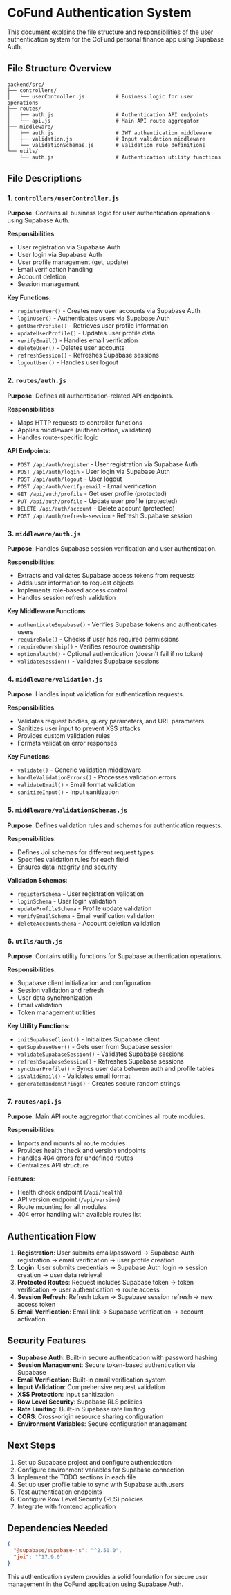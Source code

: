 # CoFund Authentication System

This document explains the file structure and responsibilities of the user authentication system for the CoFund personal finance app using Supabase Auth.

## File Structure Overview

```
backend/src/
├── controllers/
│   └── userController.js          # Business logic for user operations
├── routes/
│   ├── auth.js                    # Authentication API endpoints
│   └── api.js                     # Main API route aggregator
├── middleware/
│   ├── auth.js                    # JWT authentication middleware
│   ├── validation.js              # Input validation middleware
│   └── validationSchemas.js       # Validation rule definitions
└── utils/
    └── auth.js                    # Authentication utility functions
```

## File Descriptions

### 1. `controllers/userController.js`
**Purpose**: Contains all business logic for user authentication operations using Supabase Auth.

**Responsibilities**:
- User registration via Supabase Auth
- User login via Supabase Auth
- User profile management (get, update)
- Email verification handling
- Account deletion
- Session management

**Key Functions**:
- `registerUser()` - Creates new user accounts via Supabase Auth
- `loginUser()` - Authenticates users via Supabase Auth
- `getUserProfile()` - Retrieves user profile information
- `updateUserProfile()` - Updates user profile data
- `verifyEmail()` - Handles email verification
- `deleteUser()` - Deletes user accounts
- `refreshSession()` - Refreshes Supabase sessions
- `logoutUser()` - Handles user logout

### 2. `routes/auth.js`
**Purpose**: Defines all authentication-related API endpoints.

**Responsibilities**:
- Maps HTTP requests to controller functions
- Applies middleware (authentication, validation)
- Handles route-specific logic

**API Endpoints**:
- `POST /api/auth/register` - User registration via Supabase Auth
- `POST /api/auth/login` - User login via Supabase Auth
- `POST /api/auth/logout` - User logout
- `POST /api/auth/verify-email` - Email verification
- `GET /api/auth/profile` - Get user profile (protected)
- `PUT /api/auth/profile` - Update user profile (protected)
- `DELETE /api/auth/account` - Delete account (protected)
- `POST /api/auth/refresh-session` - Refresh Supabase session

### 3. `middleware/auth.js`
**Purpose**: Handles Supabase session verification and user authentication.

**Responsibilities**:
- Extracts and validates Supabase access tokens from requests
- Adds user information to request objects
- Implements role-based access control
- Handles session refresh validation

**Key Middleware Functions**:
- `authenticateSupabase()` - Verifies Supabase tokens and authenticates users
- `requireRole()` - Checks if user has required permissions
- `requireOwnership()` - Verifies resource ownership
- `optionalAuth()` - Optional authentication (doesn't fail if no token)
- `validateSession()` - Validates Supabase sessions

### 4. `middleware/validation.js`
**Purpose**: Handles input validation for authentication requests.

**Responsibilities**:
- Validates request bodies, query parameters, and URL parameters
- Sanitizes user input to prevent XSS attacks
- Provides custom validation rules
- Formats validation error responses

**Key Functions**:
- `validate()` - Generic validation middleware
- `handleValidationErrors()` - Processes validation errors
- `validateEmail()` - Email format validation
- `sanitizeInput()` - Input sanitization

### 5. `middleware/validationSchemas.js`
**Purpose**: Defines validation rules and schemas for authentication requests.

**Responsibilities**:
- Defines Joi schemas for different request types
- Specifies validation rules for each field
- Ensures data integrity and security

**Validation Schemas**:
- `registerSchema` - User registration validation
- `loginSchema` - User login validation
- `updateProfileSchema` - Profile update validation
- `verifyEmailSchema` - Email verification validation
- `deleteAccountSchema` - Account deletion validation

### 6. `utils/auth.js`
**Purpose**: Contains utility functions for Supabase authentication operations.

**Responsibilities**:
- Supabase client initialization and configuration
- Session validation and refresh
- User data synchronization
- Email validation
- Token management utilities

**Key Utility Functions**:
- `initSupabaseClient()` - Initializes Supabase client
- `getSupabaseUser()` - Gets user from Supabase session
- `validateSupabaseSession()` - Validates Supabase sessions
- `refreshSupabaseSession()` - Refreshes Supabase sessions
- `syncUserProfile()` - Syncs user data between auth and profile tables
- `isValidEmail()` - Validates email format
- `generateRandomString()` - Creates secure random strings

### 7. `routes/api.js`
**Purpose**: Main API route aggregator that combines all route modules.

**Responsibilities**:
- Imports and mounts all route modules
- Provides health check and version endpoints
- Handles 404 errors for undefined routes
- Centralizes API structure

**Features**:
- Health check endpoint (`/api/health`)
- API version endpoint (`/api/version`)
- Route mounting for all modules
- 404 error handling with available routes list

## Authentication Flow

1. **Registration**: User submits email/password → Supabase Auth registration → email verification → user profile creation
2. **Login**: User submits credentials → Supabase Auth login → session creation → user data retrieval
3. **Protected Routes**: Request includes Supabase token → token verification → user authentication → route access
4. **Session Refresh**: Refresh token → Supabase session refresh → new access token
5. **Email Verification**: Email link → Supabase verification → account activation

## Security Features

- **Supabase Auth**: Built-in secure authentication with password hashing
- **Session Management**: Secure token-based authentication via Supabase
- **Email Verification**: Built-in email verification system
- **Input Validation**: Comprehensive request validation
- **XSS Protection**: Input sanitization
- **Row Level Security**: Supabase RLS policies
- **Rate Limiting**: Built-in Supabase rate limiting
- **CORS**: Cross-origin resource sharing configuration
- **Environment Variables**: Secure configuration management

## Next Steps

1. Set up Supabase project and configure authentication
2. Configure environment variables for Supabase connection
3. Implement the TODO sections in each file
4. Set up user profile table to sync with Supabase auth.users
5. Test authentication endpoints
6. Configure Row Level Security (RLS) policies
7. Integrate with frontend application

## Dependencies Needed

```json
{
  "@supabase/supabase-js": "^2.50.0",
  "joi": "^17.9.0"
}
```

This authentication system provides a solid foundation for secure user management in the CoFund application using Supabase Auth. 